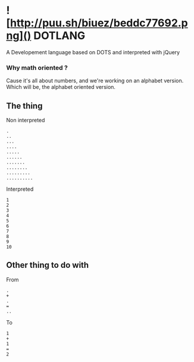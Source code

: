 ![http://puu.sh/biuez/beddc77692.png]()
DOTLANG
=======

A Developement language based on DOTS and interpreted with jQuery

### Why math oriented ? 
Cause it's all about numbers, and we're working on an alphabet version. 
Which will be, the alphabet oriented version. 

## The thing 
Non interpreted
  
    .
    .. 
    ...
    ....
    .....
    ......
    .......
    ........
    .........
    ..........
    

Interpreted
  
    1
    2
    3
    4
    5
    6
    7
    8
    9
    10

## Other thing to do with
From

    .
    +
    .
    =
    ..
To 
    
    1
    +
    1
    =
    2
